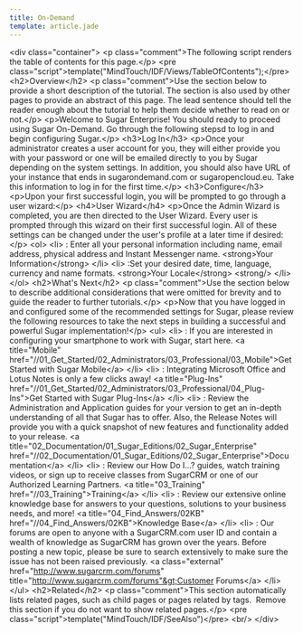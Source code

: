 ```yaml
---
title: On-Demand
template: article.jade
---
```

&lt;div class="container"&gt;
&lt;p class="comment"&gt;The following script renders the table of contents for this page.&lt;/p&gt;
&lt;pre class="script"&gt;template("MindTouch/IDF/Views/TableOfContents");&lt;/pre&gt;
&lt;h2&gt;Overview&lt;/h2&gt;
&lt;p class="comment"&gt;Use the section below to provide a short description of the tutorial. The section is also used by other pages to provide an abstract of this page. The lead sentence should tell the reader enough about the tutorial to help them decide whether to read on or not.&lt;/p&gt;
&lt;p&gt;Welcome to Sugar Enterprise! You should ready to proceed using Sugar On-Demand. Go through the following stepsd to log in and begin configuring Sugar.&lt;/p&gt;
&lt;h3&gt;Log In&lt;/h3&gt;
&lt;p&gt;Once your administrator creates a user account for you, they will either provide you with your password or one will be emailed directly to you by Sugar depending on the system settings. In addition, you should also have URL of your instance that ends in sugarondemand.com or sugaropencloud.eu. Take this information to log in for the first time.&lt;/p&gt;
&lt;h3&gt;Configure&lt;/h3&gt;
&lt;p&gt;Upon your first successful login, you will be prompted to go through a user wizard:&lt;/p&gt;
&lt;h4&gt;User Wizard&lt;/h4&gt;
&lt;p&gt;Once the Admin Wizard is completed, you are then directed to the User Wizard. Every user is prompted through this wizard on their first successful login. All of these settings can be changed under the user's profile at a later time if desired:&lt;/p&gt;
&lt;ol&gt;
&lt;li&gt;
: Enter all your personal information including name, email address, physical address and Instant Messenger name.
&lt;strong&gt;Your Information&lt;/strong&gt;
&lt;/li&gt;
&lt;li&gt;
:Set your desired date, time, language, currency and name formats.
&lt;strong&gt;Your Locale&lt;/strong&gt;
&lt;strong/&gt;
&lt;/li&gt;
&lt;/ol&gt;
&lt;h2&gt;What's Next&lt;/h2&gt;
&lt;p class="comment"&gt;Use the section below to describe additional considerations that were omitted for brevity and to guide the reader to further tutorials.&lt;/p&gt;
&lt;p&gt;Now that you have logged in and configured some of the recommended settings for Sugar, please review the following resources to take the next steps in building a successful and powerful Sugar implementation!&lt;/p&gt;
&lt;ul&gt;
&lt;li&gt;
: If you are interested in configuring your smartphone to work with Sugar, start here.
&lt;a title="Mobile" href="//01_Get_Started/02_Administrators/03_Professional/03_Mobile"&gt;Get Started with Sugar Mobile&lt;/a&gt;
&lt;/li&gt;
&lt;li&gt;
: Integrating Microsoft Office and Lotus Notes is only a few clicks away!
&lt;a title="Plug-Ins" href="//01_Get_Started/02_Administrators/03_Professional/04_Plug-Ins"&gt;Get Started with Sugar Plug-Ins&lt;/a&gt;
&lt;/li&gt;
&lt;li&gt;
:&nbsp;Review the Administration and Application guides for your version to get an in-depth understanding of all that Sugar has to offer. Also, the Release Notes will provide you with a quick snapshot of new features and functionality added to your release.
&lt;a title="02_Documentation/01_Sugar_Editions/02_Sugar_Enterprise" href="//02_Documentation/01_Sugar_Editions/02_Sugar_Enterprise"&gt;Documentation&lt;/a&gt;
&lt;/li&gt;
&lt;li&gt;
:&nbsp;Review our How Do I...? guides, watch training videos, or sign up to receive classes from SugarCRM or one of our Authorized Learning Partners.
&lt;a title="03_Training" href="//03_Training"&gt;Training&lt;/a&gt;
&lt;/li&gt;
&lt;li&gt;
: Review our extensive online knowledge base for answers to your questions, solutions to your business needs, and more!
&lt;a title="04_Find_Answers/02KB" href="//04_Find_Answers/02KB"&gt;Knowledge Base&lt;/a&gt;
&lt;/li&gt;
&lt;li&gt;
:&nbsp;Our forums&nbsp;are open to anyone with a SugarCRM.com user ID and contain a wealth of knowledge as SugarCRM has grown over the years. Before posting a new topic, please be sure to search extensively to make sure the issue has not been raised previously.
&lt;a class="external" href="http://www.sugarcrm.com/forums" title="http://www.sugarcrm.com/forums"&gt;Customer Forums&lt;/a&gt;
&lt;/li&gt;
&lt;/ul&gt;
&lt;h2&gt;Related&lt;/h2&gt;
&lt;p class="comment"&gt;This section automatically lists related pages, such as child pages or pages related by tags.&nbsp; Remove this section if you do not want to show related pages.&lt;/p&gt;
&lt;pre class="script"&gt;template("MindTouch/IDF/SeeAlso")&lt;/pre&gt;
&lt;br/&gt;
&lt;/div&gt;